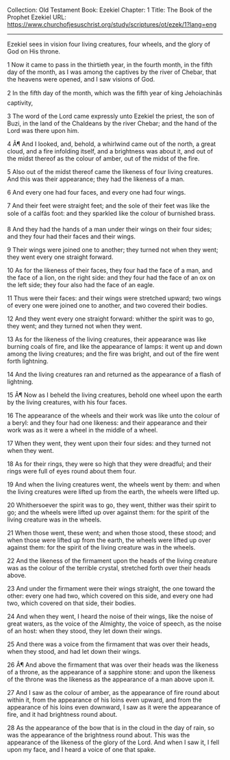 Collection: Old Testament
Book: Ezekiel
Chapter: 1
Title: The Book of the Prophet Ezekiel
URL: https://www.churchofjesuschrist.org/study/scriptures/ot/ezek/1?lang=eng

---

Ezekiel sees in vision four living creatures, four wheels, and the glory of God on His throne.

1 Now it came to pass in the thirtieth year, in the fourth month, in the fifth day of the month, as I was among the captives by the river of Chebar, that the heavens were opened, and I saw visions of God.

2 In the fifth day of the month, which was the fifth year of king Jehoiachinâs captivity,

3 The word of the Lord came expressly unto Ezekiel the priest, the son of Buzi, in the land of the Chaldeans by the river Chebar; and the hand of the Lord was there upon him.

4 Â¶ And I looked, and, behold, a whirlwind came out of the north, a great cloud, and a fire infolding itself, and a brightness was about it, and out of the midst thereof as the colour of amber, out of the midst of the fire.

5 Also out of the midst thereof came the likeness of four living creatures. And this was their appearance; they had the likeness of a man.

6 And every one had four faces, and every one had four wings.

7 And their feet were straight feet; and the sole of their feet was like the sole of a calfâs foot: and they sparkled like the colour of burnished brass.

8 And they had the hands of a man under their wings on their four sides; and they four had their faces and their wings.

9 Their wings were joined one to another; they turned not when they went; they went every one straight forward.

10 As for the likeness of their faces, they four had the face of a man, and the face of a lion, on the right side: and they four had the face of an ox on the left side; they four also had the face of an eagle.

11 Thus were their faces: and their wings were stretched upward; two wings of every one were joined one to another, and two covered their bodies.

12 And they went every one straight forward: whither the spirit was to go, they went; and they turned not when they went.

13 As for the likeness of the living creatures, their appearance was like burning coals of fire, and like the appearance of lamps: it went up and down among the living creatures; and the fire was bright, and out of the fire went forth lightning.

14 And the living creatures ran and returned as the appearance of a flash of lightning.

15 Â¶ Now as I beheld the living creatures, behold one wheel upon the earth by the living creatures, with his four faces.

16 The appearance of the wheels and their work was like unto the colour of a beryl: and they four had one likeness: and their appearance and their work was as it were a wheel in the middle of a wheel.

17 When they went, they went upon their four sides: and they turned not when they went.

18 As for their rings, they were so high that they were dreadful; and their rings were full of eyes round about them four.

19 And when the living creatures went, the wheels went by them: and when the living creatures were lifted up from the earth, the wheels were lifted up.

20 Whithersoever the spirit was to go, they went, thither was their spirit to go; and the wheels were lifted up over against them: for the spirit of the living creature was in the wheels.

21 When those went, these went; and when those stood, these stood; and when those were lifted up from the earth, the wheels were lifted up over against them: for the spirit of the living creature was in the wheels.

22 And the likeness of the firmament upon the heads of the living creature was as the colour of the terrible crystal, stretched forth over their heads above.

23 And under the firmament were their wings straight, the one toward the other: every one had two, which covered on this side, and every one had two, which covered on that side, their bodies.

24 And when they went, I heard the noise of their wings, like the noise of great waters, as the voice of the Almighty, the voice of speech, as the noise of an host: when they stood, they let down their wings.

25 And there was a voice from the firmament that was over their heads, when they stood, and had let down their wings.

26 Â¶ And above the firmament that was over their heads was the likeness of a throne, as the appearance of a sapphire stone: and upon the likeness of the throne was the likeness as the appearance of a man above upon it.

27 And I saw as the colour of amber, as the appearance of fire round about within it, from the appearance of his loins even upward, and from the appearance of his loins even downward, I saw as it were the appearance of fire, and it had brightness round about.

28 As the appearance of the bow that is in the cloud in the day of rain, so was the appearance of the brightness round about. This was the appearance of the likeness of the glory of the Lord. And when I saw it, I fell upon my face, and I heard a voice of one that spake.
